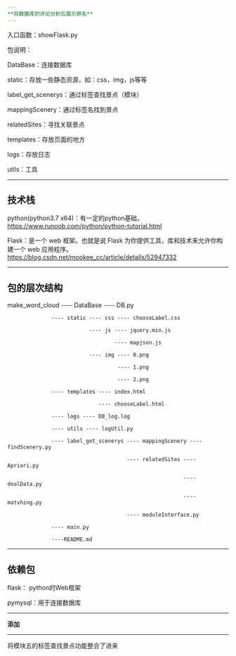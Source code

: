 ```yaml
---
**将数据库的评论分析后展示排名**
---
```


入口函数：showFlask.py

包说明：

DataBase：连接数据库

static：存放一些静态资源，如：css，img，js等等

label_get_scenerys：通过标签查找景点（模块）

mappingScenery：通过标签名找到景点

relatedSites：寻找关联景点

templates：存放页面的地方

logs：存放日志

utils：工具

---
**技术栈**
---

python(python3.7 x64)：有一定的python基础，https://www.runoob.com/python/python-tutorial.html

Flask：是一个 web 框架。也就是说 Flask 为你提供工具，库和技术来允许你构建一个 web 应用程序。https://blog.csdn.net/mookee_cc/article/details/52947332

---
**包的层次结构**
---

make_word_cloud ---- DataBase ---- DB.py
                  
                  ---- static ---- css ---- chooseLabel.css
                                
                              ---- js ---- jquery.min.js
                              
                                      ---- mapjson.js
                              
                              ---- img ---- 0.png
                              
                                       ---- 1.png
                                       
                                       ---- 2.png
                  
                  ---- templates ---- index.html
                  
                                 ---- chooseLabel.html
                   
                  ---- logs ---- DB_log.log
                            
                  ---- utils ---- logUtil.py
                  
                  ---- label_get_scenerys ---- mappingScenery ---- findScenery.py
                  
                                          ---- relatedSites ---- Apriori.py
                                          
                                                            ---- dealData.py
                                                            
                                                            ---- matvhing.py
                                          
                                          ---- moduleInterface.py        
                                          
                  ---- main.py
                  
                  ----README.md
       
---
**依赖包**
---

flask： python的Web框架

pymysql：用于连接数据库

---
**添加**

---
将模块五的标签查找景点功能整合了进来
